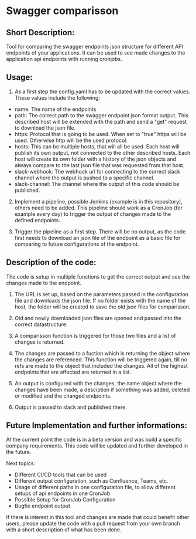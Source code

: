 # Swagger comparisson

## Short Description: 
Tool for comparing the swagger endpoints json structure for different API endpoints of your applications. It can be used to see made changes to the application api endpoints with running cronjobs. 

## Usage:
1. As a first step the config.yaml has to be updated with the correct values. These values include the following:
- name: The name of the endpoints
- path: The correct path to the swagger endpoint json format output. This described host will be extended with the path and send a "get" request to download the json file. 
- https: Protocol that is going to be used. When set to "true" https will be used. Otherwise http will be the used protocol.
- hosts: This can be multiple hosts, that will all be used. Each host will publish its own output, not connected to the other described hosts. Each host will create its own folder with a history of the json objects and always compare to the last json file that was requested from that host. 
- slack-webhook: The webhook url for connecting to the correct slack channel where the output is pushed to a specific channel.
- slack-channel: The channel where the output of this code should be published.

2. Implement a pipeline, possible Jenkins (example is in this repository), others need to be added. This pipeline should work as a CronJob (for example every day) to trigger the output of changes made to the defined endpoints. 

3. Trigger the pipeline as a first step. There will be no output, as the code first needs to download an json file of the endpoint as a basic file for comparing to future configurations of the endpoint.

## Description of the code:
The code is setup in multiple functions to get the correct output and see the changes made to the endpoint. 

1. The URL is set up, based on the parameters passed in the configuration file and downloads the json file. If no folder exists with the name of the host, the folder will be created to save the old json files for comparisson.

2. Old and newly downloaded json files are opened and passed into the correct datastructure.

3. A comparisson function is triggered for those two files and a list of changes is returned.

4. The changes are passed to a fuction which is returning the object where the changes are referenced. This function will be triggered again, till no refs are made to the object that included the changes. All of the highest endpoints that are affected are returned in a list.

5. An output is configured with the changes, the name object where the changes have been made, a desciption if something was added, deleted or modified and the changed endpoints.

6. Output is passed to slack and published there.

## Future Implementation and further informations:
At the current point the code is in a beta version and was build a specific company requirements. This code will be updated and further developed in the future. 

Next topics:
- Different CI/CD tools that can be used
- Different output configuration, such as Confluence, Teams, etc. 
- Usage of different paths in one configuration file, to allow different setups of api endpoints in one CronJob
- Possible Setup for CronJob Configuration
- Bugfix endpoint output

If there is interest in this tool and changes are made that could benefit other users, please update the code with a pull request from your own branch with a short description of what has been done.



